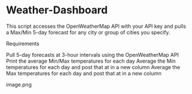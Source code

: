 # Weather-Dashboard
This script accesses the OpenWeatherMap API with your API key and pulls a Max/Min 5-day forecast for any city or group of cities you specify.

Requirements


Pull 5-day forecasts at 3-hour intervals using the OpenWeatherMap API
Print the average Min/Max temperatures for each day
Average the Min temperatures for each day and post that at in a new column
Average the Max temperatures for each day and post that at in a new column

image.png
